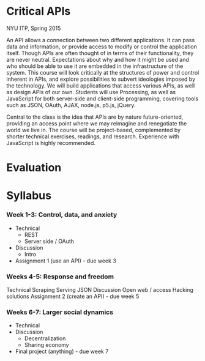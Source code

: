 Critical APIs
=================

NYU ITP, Spring 2015

An API allows a connection between two different applications. It can pass data and information, or provide access to modify or control the application itself. Though APIs are often thought of in terms of their functionality, they are never neutral. Expectations about why and how it might be used and who should be able to use it are embedded in the infrastructure of the system. This course will look critically at the structures of power and control inherent in APIs, and explore possibilities to subvert ideologies imposed by the technology. We will build applications that access various APIs, as well as design APIs of our own. Students will use Processing, as well as JavaScript for both server-side and client-side programming, covering tools such as JSON, OAuth, AJAX, node.js, p5.js, jQuery.

Central to the class is the idea that APIs are by nature future-oriented, providing an access point where we may reimagine and renegotiate the world we live in. The course will be project-based, complemented by shorter technical exercises, readings, and research. Experience with JavaScript is highly recommended.	

# Evaluation

# Syllabus

### Week 1-3: Control, data, and anxiety
* Technical
  * REST
  * Server side / OAuth
* Discussion
  * Intro
* Assignment 1 (use an API) - due week 3

### Weeks 4-5: Response and freedom
Technical
Scraping
Serving JSON
Discussion
Open web / access
Hacking solutions
Assignment 2 (create an API) - due week 5

### Weeks 6-7: Larger social dynamics
* Technical
* Discussion
  * Decentralization
  * Sharing economy
* Final project (anything) - due week 7

